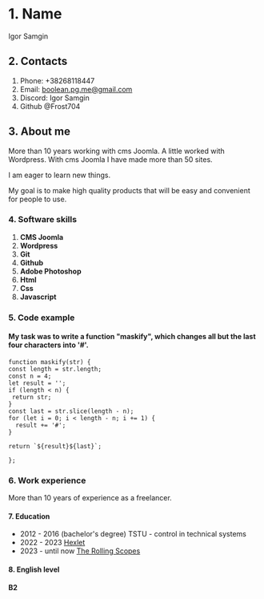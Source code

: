 # 1. Name
Igor Samgin

## 2. Contacts

1. Phone: +38268118447
2. Email: boolean.pg.me@gmail.com
3. Discord: Igor Samgin
4. Github @Frost704

## 3. About me 

More than 10 years working with cms Joomla. A little worked with Wordpress. With cms Joomla I have made more than 50 sites. 

I am eager to learn new things. 

My goal is to make high quality products that will be easy and convenient for people to use.

### 4. Software skills

1. **CMS Joomla**
2. **Wordpress**
3. **Git**
4. **Github**
5. **Adobe Photoshop**
6. **Html**
7. **Css**
8. **Javascript**

### 5. Сode example

#### My task was to write a function "maskify", which changes all but the last four characters into '#'.

```
function maskify(str) {
const length = str.length;
const n = 4;
let result = '';
if (length < n) {
 return str; 
}
const last = str.slice(length - n);
for (let i = 0; i < length - n; i += 1) {
  result += '#';
}

return `${result}${last}`;

};
``` 
### 6. Work experience

More than 10 years of experience as a freelancer.

#### 7. Education
 
 * 2012 - 2016
 (bachelor's degree) TSTU - control in technical systems
 * 2022 - 2023
 [Hexlet](https://exlet.io)
 * 2023 - until now
 [The Rolling Scopes](https://rs.school/)

#### 8. English level
**B2**
